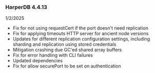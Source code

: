 ### HarperDB 4.4.13
1/2/2025

* Fix for not using requestCert if the port doesn't need replication
* Fix for applying timeouts HTTP server for ancient node versions
* Updates for different replication configuration settings, including sharding and replication using stored credentials
* Mitigation crashing due GC'ed shared array buffers
* Fix for error handling with CLI failures
* Updated dependencies
* Fix for allow securePort to be set on authentication